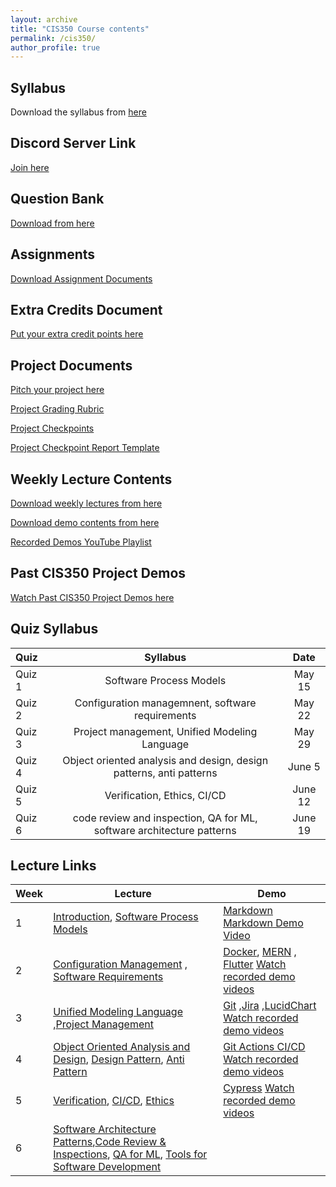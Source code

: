 ```yaml
---
layout: archive
title: "CIS350 Course contents"
permalink: /cis350/
author_profile: true
---
```


## Syllabus

Download the syllabus from [here](https://drive.google.com/file/d/14zmfaMrUMW4LRwoWOlktnnsPP7j7WSJM/view?usp=sharing) 

## Discord Server Link

[Join here](https://discord.gg/cm68SAQsjE)

## Question Bank

[Download from here](https://docs.google.com/document/d/19A46qAA6TZ3FSDkezGT3tXdusUdoMK8XXRahSDLrHKw/edit?usp=sharing)

## Assignments
[Download Assignment Documents](https://drive.google.com/drive/folders/1_4aU3m9rNDZgpXrLJU3ZtiOnvkziLHfO?usp=sharing)


## Extra Credits Document
[Put your extra credit points here](https://docs.google.com/document/d/1sLK7GmZnjjidHyyy_K6uV4tNSixLm6RjabMkc821maI/edit?usp=sharing)

## Project Documents
[Pitch your project here](https://docs.google.com/document/d/162OETqvkJJTCRN0c1bgw1veotsQC_UcJ-a9K7M2XLus/edit?usp=sharing)

[Project Grading Rubric](https://drive.google.com/file/d/1VdyJCO33cNbcAY8-8xLFmjFt0anuMgJN/view?usp=sharing)

[Project Checkpoints](https://docs.google.com/document/d/1bPK2Iwufo7E2-GEdu40vclpSmmwE3EFmcnFxw5GiKEc/edit?usp=sharing)

[Project Checkpoint Report Template](https://docs.google.com/document/d/1kTE9uMTorp1cN_Hv66aNiCdsIwoSy14AgGMbxrLvMbE/edit?usp=sharing)


## Weekly Lecture Contents

[Download weekly lectures from here](https://drive.google.com/drive/folders/1VksttZvPboRpkm3giuRtTmP5tYXXL9c5?usp=sharing)

[Download demo contents from here](https://drive.google.com/drive/folders/1_WP0LqoKGdWrjzo3pF8LWR8f3sio1RlA?usp=sharing)

[Recorded Demos YouTube Playlist](https://www.youtube.com/playlist?list=PLxKRmRMqH7np3IkKrZlp155wKJFxk4YHW)


## Past CIS350 Project Demos
[Watch Past CIS350 Project Demos here](https://www.youtube.com/playlist?list=PLxKRmRMqH7npIBCFdWSm2J5BxAYc0koBP)

## Quiz Syllabus

| Quiz      | Syllabus | Date |
| :---        |:----:   | :----:   | 
| Quiz 1      | Software Process Models       | May 15 |
| Quiz 2   | Configuration managemnent, software requirements| May 22 |
| Quiz 3   | Project management, Unified Modeling Language| May 29 |
| Quiz 4   | Object oriented analysis and design, design patterns, anti patterns| June 5 |
| Quiz 5  | Verification, Ethics, CI/CD|  June 12 |
| Quiz 6  | code review and inspection, QA for ML, software architecture patterns|  June 19 |




## Lecture Links

<!-- |Week              | Lecture | Demo |
| --------| -------------------------- | ----------------- |
| 1       |   [introduction](https://drive.google.com/drive/u/1/folders/1aKUca8FStU7-n_7owCxHY9j4JEMo_AsH)| [Markdown](https://drive.google.com/drive/u/1/folders/1WF4GFJoaseziPvX7ySWpb4V0eFzn0OoM)|
| 2       |   [Software Process Models](https://drive.google.com/drive/u/1/folders/1aXX6GtqRq-P1-p0CiuRdktAzIQTzelUz)| [Docker](https://drive.google.com/drive/u/1/folders/1OU3nGD2KMlTnAKS1hcxryK5jT9wfSLA3)|
| 3       |   [Configuration Management](https://drive.google.com/drive/u/1/folders/1aaeu95WJjS2f8SvnZ9enaUWXyiSzkXFt)| [Git](https://drive.google.com/drive/u/1/folders/1WQqPCjrGWfMQ8tv8w89UqoBG5WjPe2JH)|
| 4       |   [Software Requirements](https://drive.google.com/drive/u/1/folders/1anFX4yP6SsaNaOBvm3NRRov2vB4Nr2GN)| [Jira](https://drive.google.com/drive/u/1/folders/1WIpXVtZmLVggqpN2kU0AC4PGYkmImw1l)|
| 5       |   [Unified Modeling Language](https://drive.google.com/drive/u/1/folders/1aqbNOsESzniSUXaXeVqhM__r0UXdM2f6)| [LucidChart](https://drive.google.com/drive/u/1/folders/1WCBBKOZwzJ-ZEPxzTqGusHf3vuK1D0Ai)|
| 6       |   [Project Management](https://drive.google.com/drive/u/1/folders/1apVCTGPBeU-Ku7nyPagP6QrzLrdu7A4B)| |
| 7       |   [Object Oriented Analysis and Design](https://drive.google.com/drive/u/1/folders/1at1t-JJXFp6Itz9IzNz6AJyTUCjnl-kT)| [MERN](https://drive.google.com/drive/u/1/folders/1Y8mNuxBMxtJHggRIep2qpQHc-j4yWpgo)|
| 8,9       |   [Design Pattern](https://drive.google.com/drive/u/1/folders/1axmeEmGTk6k48qqS0j9zbfp6vap0pyjq), [Anti Pattern](https://drive.google.com/drive/u/1/folders/1aymbPn1Sy9UgmWW7uklrZJldF0Sbv0fF)| |
| 10       |   [Verification](https://drive.google.com/drive/u/1/folders/1b4r9q1w7dKxvgbFRax_EIuwDu5C3VVhB)| [Flutter](https://drive.google.com/drive/u/1/folders/1WLPJMA7jskhOvaKC0r5Wlf5QQtM-K1gp)|
| 11       |   [Verification](https://drive.google.com/drive/u/1/folders/1b4r9q1w7dKxvgbFRax_EIuwDu5C3VVhB),[Ethics](https://drive.google.com/drive/u/1/folders/1bAWo6AH004YCcNAEAAEuEndsHiK6ldgP), [CI/CD](https://drive.google.com/drive/u/1/folders/1b6xIrtcLzs3PIle4rgej6W0ri9mXb4bM)| [Git Actions CI/CD](https://drive.google.com/drive/u/1/folders/1WNguZTM-nyMp67nKMafMQll-5NPkKA_a)|
| 12       |   [Software Architecture Patterns](https://drive.google.com/drive/u/1/folders/1bC36-gf2FrwBudfuqvKn-fjsBVy3sQmn),[Code Review & Inspections](https://drive.google.com/drive/u/1/folders/1bDxjvUwUPxducCaztIqmwwPNFAHgsEfk)| |
| 13       |   [QA for ML](https://drive.google.com/drive/u/1/folders/1bNTYHU0uEAjOzNF4KDhA5TUzi9WBbSKm)| |
| 14       |   [Tools for Software Development](https://drive.google.com/drive/u/1/folders/1bQczykaJxqGBCRRYUU04EBx3XXKX-GA9)| | -->


|Week              | Lecture | Demo |
| --------| -------------------------- | ----------------- |
| 1       |   [Introduction](https://drive.google.com/drive/u/1/folders/1aKUca8FStU7-n_7owCxHY9j4JEMo_AsH), [Software Process Models](https://drive.google.com/drive/u/1/folders/1aXX6GtqRq-P1-p0CiuRdktAzIQTzelUz)| [Markdown](https://drive.google.com/drive/u/1/folders/1WF4GFJoaseziPvX7ySWpb4V0eFzn0OoM)   [Markdown Demo Video](https://youtu.be/gsMLxnoRYVc?si=fURwfB_ufa6y2yxu)|
| 2       |[Configuration Management](https://drive.google.com/drive/u/1/folders/1aaeu95WJjS2f8SvnZ9enaUWXyiSzkXFt) , [Software Requirements](https://drive.google.com/drive/u/1/folders/1anFX4yP6SsaNaOBvm3NRRov2vB4Nr2GN) | [Docker](https://drive.google.com/drive/u/1/folders/1OU3nGD2KMlTnAKS1hcxryK5jT9wfSLA3), [MERN](https://drive.google.com/drive/folders/1mRs4S7pdCEF7aOfgbhW6TJZS_LYg0UVe?usp=drive_link) , [Flutter](https://drive.google.com/drive/u/1/folders/1WLPJMA7jskhOvaKC0r5Wlf5QQtM-K1gp) [Watch recorded demo videos](https://www.youtube.com/playlist?list=PLxKRmRMqH7np3IkKrZlp155wKJFxk4YHW)|
| 3       |  [Unified Modeling Language](https://drive.google.com/drive/u/1/folders/1aqbNOsESzniSUXaXeVqhM__r0UXdM2f6)  ,[Project Management](https://drive.google.com/drive/u/1/folders/1apVCTGPBeU-Ku7nyPagP6QrzLrdu7A4B)| [Git](https://drive.google.com/drive/u/1/folders/1WQqPCjrGWfMQ8tv8w89UqoBG5WjPe2JH)  ,[Jira](https://drive.google.com/drive/u/1/folders/1WIpXVtZmLVggqpN2kU0AC4PGYkmImw1l)  ,[LucidChart](https://drive.google.com/drive/u/1/folders/1WCBBKOZwzJ-ZEPxzTqGusHf3vuK1D0Ai)  [Watch recorded demo videos](https://www.youtube.com/playlist?list=PLxKRmRMqH7np3IkKrZlp155wKJFxk4YHW)|
| 4       |  [Object Oriented Analysis and Design](https://drive.google.com/drive/u/1/folders/1at1t-JJXFp6Itz9IzNz6AJyTUCjnl-kT), [Design Pattern](https://drive.google.com/drive/u/1/folders/1axmeEmGTk6k48qqS0j9zbfp6vap0pyjq), [Anti Pattern](https://drive.google.com/drive/u/1/folders/1aymbPn1Sy9UgmWW7uklrZJldF0Sbv0fF) | [Git Actions CI/CD](https://drive.google.com/drive/u/1/folders/1WNguZTM-nyMp67nKMafMQll-5NPkKA_a)   [Watch recorded demo videos](https://www.youtube.com/playlist?list=PLxKRmRMqH7np3IkKrZlp155wKJFxk4YHW)|
| 5       |[Verification](https://drive.google.com/drive/u/1/folders/1b4r9q1w7dKxvgbFRax_EIuwDu5C3VVhB), [CI/CD](https://drive.google.com/drive/u/1/folders/1b6xIrtcLzs3PIle4rgej6W0ri9mXb4bM), [Ethics](https://drive.google.com/drive/u/1/folders/1bAWo6AH004YCcNAEAAEuEndsHiK6ldgP) | [Cypress]()   [Watch recorded demo videos](https://www.youtube.com/playlist?list=PLxKRmRMqH7np3IkKrZlp155wKJFxk4YHW)|
| 6       |  [Software Architecture Patterns](https://drive.google.com/drive/u/1/folders/1bC36-gf2FrwBudfuqvKn-fjsBVy3sQmn),[Code Review & Inspections](https://drive.google.com/drive/u/1/folders/1bDxjvUwUPxducCaztIqmwwPNFAHgsEfk), [QA for ML](https://drive.google.com/drive/u/1/folders/1bNTYHU0uEAjOzNF4KDhA5TUzi9WBbSKm), [Tools for Software Development](https://drive.google.com/drive/u/1/folders/1bQczykaJxqGBCRRYUU04EBx3XXKX-GA9)| |
